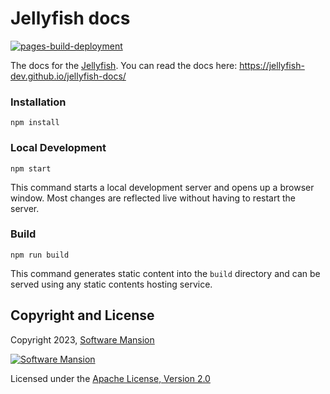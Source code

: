# Jellyfish docs

[![pages-build-deployment](https://github.com/jellyfish-dev/jellyfish-docs/actions/workflows/build_pages.yml/badge.svg)](https://github.com/jellyfish-dev/jellyfish-docs/actions/workflows/pages/pages-build-deployment)

The docs for the [Jellyfish](https://github.com/jellyfish-dev/jellyfish).
You can read the docs here: https://jellyfish-dev.github.io/jellyfish-docs/

### Installation

```
npm install
```

### Local Development

```
npm start
```

This command starts a local development server and opens up a browser window. Most changes are reflected live without having to restart the server.

### Build

```
npm run build
```

This command generates static content into the `build` directory and can be served using any static contents hosting service.

## Copyright and License

Copyright 2023, [Software Mansion](https://swmansion.com/?utm_source=git&utm_medium=readme&utm_campaign=jellyfish)

[![Software Mansion](https://logo.swmansion.com/logo?color=white&variant=desktop&width=200&tag=membrane-github)](https://swmansion.com/?utm_source=git&utm_medium=readme&utm_campaign=jellyfish)

Licensed under the [Apache License, Version 2.0](LICENSE)
